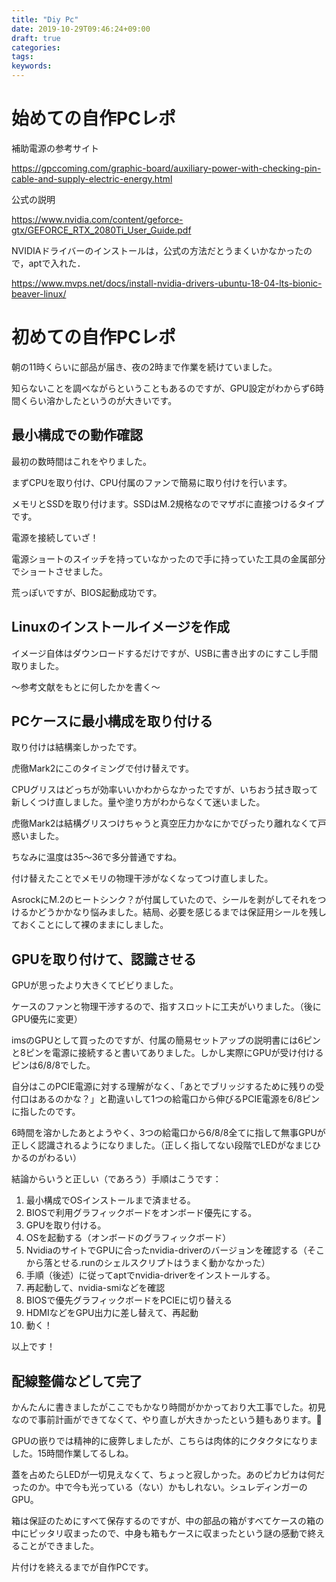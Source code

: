 ```yaml
---
title: "Diy Pc"
date: 2019-10-29T09:46:24+09:00
draft: true
categories:
tags:
keywords:
---
```


# 始めての自作PCレポ

補助電源の参考サイト

https://gpccoming.com/graphic-board/auxiliary-power-with-checking-pin-cable-and-supply-electric-energy.html



公式の説明

https://www.nvidia.com/content/geforce-gtx/GEFORCE_RTX_2080Ti_User_Guide.pdf



NVIDIAドライバーのインストールは，公式の方法だとうまくいかなかったので，aptで入れた．

https://www.mvps.net/docs/install-nvidia-drivers-ubuntu-18-04-lts-bionic-beaver-linux/



# 初めての自作PCレポ

朝の11時くらいに部品が届き、夜の2時まで作業を続けていました。

知らないことを調べながらということもあるのですが、GPU設定がわからず6時間くらい溶かしたというのが大きいです。

## 最小構成での動作確認

最初の数時間はこれをやりました。

まずCPUを取り付け、CPU付属のファンで簡易に取り付けを行います。

メモリとSSDを取り付けます。SSDはM.2規格なのでマザボに直接つけるタイプです。

電源を接続していざ！

電源ショートのスイッチを持っていなかったので手に持っていた工具の金属部分でショートさせました。

荒っぽいですが、BIOS起動成功です。

## Linuxのインストールイメージを作成

イメージ自体はダウンロードするだけですが、USBに書き出すのにすこし手間取りました。

〜参考文献をもとに何したかを書く〜

## PCケースに最小構成を取り付ける

取り付けは結構楽しかったです。

虎徹Mark2にこのタイミングで付け替えです。

CPUグリスはどっちが効率いいかわからなかったですが、いちおう拭き取って新しくつけ直しました。量や塗り方がわからなくて迷いました。

虎徹Mark2は結構グリスつけちゃうと真空圧力かなにかでぴったり離れなくて戸惑いました。

ちなみに温度は35〜36で多分普通ですね。

付け替えたことでメモリの物理干渉がなくなってつけ直しました。

AsrockにM.2のヒートシンク？が付属していたので、シールを剥がしてそれをつけるかどうかかなり悩みました。結局、必要を感じるまでは保証用シールを残しておくことにして裸のままにしました。

## GPUを取り付けて、認識させる

GPUが思ったより大きくてビビりました。

ケースのファンと物理干渉するので、指すスロットに工夫がいりました。（後にGPU優先に変更）

imsのGPUとして買ったのですが、付属の簡易セットアップの説明書には6ピンと8ピンを電源に接続すると書いてありました。しかし実際にGPUが受け付けるピンは6/8/8でした。

自分はこのPCIE電源に対する理解がなく、「あとでブリッジするために残りの受付口はあるのかな？」と勘違いして1つの給電口から伸びるPCIE電源を6/8ピンに指したのです。

6時間を溶かしたあとようやく、3つの給電口から6/8/8全てに指して無事GPUが正しく認識されるようになりました。（正しく指してない段階でLEDがなまじひかるのがわるい）

結論からいうと正しい（であろう）手順はこうです：

1. 最小構成でOSインストールまで済ませる。
2. BIOSで利用グラフィックボードをオンボード優先にする。
3. GPUを取り付ける。
4. OSを起動する（オンボードのグラフィックボード）
5. NvidiaのサイトでGPUに合ったnvidia-driverのバージョンを確認する（そこから落とせる.runのシェルスクリプトはうまく動かなかった）
6. 手順（後述）に従ってaptでnvidia-driverをインストールする。
7. 再起動して、nvidia-smiなどを確認
8. BIOSで優先グラフィックボードをPCIEに切り替える
9. HDMIなどをGPU出力に差し替えて、再起動
10. 動く！

以上です！

## 配線整備などして完了

かんたんに書きましたがここでもかなり時間がかかっており大工事でした。初見なので事前計画ができてなくて、やり直しが大きかったという麺もあります。🍜

GPUの嵌りでは精神的に疲弊しましたが、こちらは肉体的にクタクタになりました。15時間作業してるしね。

蓋を占めたらLEDが一切見えなくて、ちょっと寂しかった。あのピカピカは何だったのか。中で今も光っている（ない）かもしれない。シュレディンガーのGPU。

箱は保証のためにすべて保存するのですが、中の部品の箱がすべてケースの箱の中にピッタリ収まったので、中身も箱もケースに収まったという謎の感動で終えることができました。

片付けを終えるまでが自作PCです。



